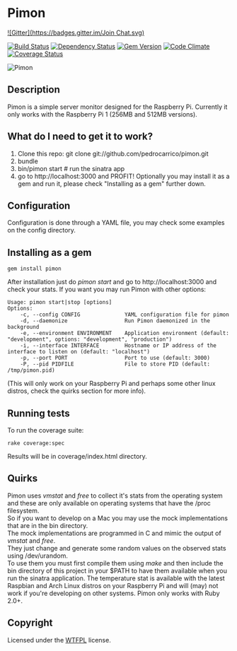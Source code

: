 # Pimon
[![Gitter](https://badges.gitter.im/Join Chat.svg)](https://gitter.im/pedrocarrico/pimon?utm_source=badge&utm_medium=badge&utm_campaign=pr-badge&utm_content=badge)

[![Build Status](https://secure.travis-ci.org/pedrocarrico/pimon.png)](http://travis-ci.org/pedrocarrico/pimon) [![Dependency Status](https://gemnasium.com/pedrocarrico/pimon.png?travis)](https://gemnasium.com/pedrocarrico/pimon) [![Gem Version](https://badge.fury.io/rb/pimon.png)](http://badge.fury.io/rb/pimon) [![Code Climate](https://codeclimate.com/github/pedrocarrico/pimon.png)](https://codeclimate.com/github/pedrocarrico/pimon) [![Coverage Status](https://coveralls.io/repos/pedrocarrico/pimon/badge.png?branch=master)](https://coveralls.io/r/pedrocarrico/pimon)

![Pimon](http://pedrocarrico.net/pimonv2.png "Pimon")

## Description
Pimon is a simple server monitor designed for the Raspberry Pi.
Currently it only works with the Raspberry Pi 1 (256MB and 512MB versions).

## What do I need to get it to work?
1. Clone this repo: git clone git://github.com/pedrocarrico/pimon.git
2. bundle
3. bin/pimon start # run the sinatra app
4. go to http://localhost:3000 and PROFIT!
Optionally you may install it as a gem and run it, please check "Installing as a gem" further down.

## Configuration
Configuration is done through a YAML file, you may check some examples on the config directory.

## Installing as a gem
```
gem install pimon
```
After installation just do _pimon start_ and go to http://localhost:3000 and check your stats.
If you want you may run Pimon with other options:
```
Usage: pimon start|stop [options]
Options:
    -c, --config CONFIG              YAML configuration file for pimon
    -d, --daemonize                  Run Pimon daemonized in the background
    -e, --environment ENVIRONMENT    Application environment (default: "development", options: "development", "production")
    -i, --interface INTERFACE        Hostname or IP address of the interface to listen on (default: "localhost")
    -p, --port PORT                  Port to use (default: 3000)
    -P, --pid PIDFILE                File to store PID (default: /tmp/pimon.pid)
```
(This will only work on your Raspberry Pi and perhaps some other linux distros, check the quirks section for more info).

## Running tests
To run the coverage suite:
```
rake coverage:spec
```
Results will be in coverage/index.html directory.

## Quirks
Pimon uses _vmstat_ and _free_ to collect it's stats from the operating system and these are only
available on operating systems that have the /proc filesystem.  
So if you want to develop on a Mac you may use the mock implementations that are in the bin directory.  
The mock implementations are programmed in C and mimic the output of _vmstat_ and _free_.  
They just change and generate some random values on the observed stats using /dev/urandom.  
To use them you must first compile them using _make_ and then include the bin directory of this project
in your $PATH to have them available when you run the sinatra application.
The temperature stat is available with the latest Raspbian and Arch Linux distros on your Raspberry Pi and will
(may) not work if you're developing on other systems.
Pimon only works with Ruby 2.0+.

## Copyright
Licensed under the [WTFPL](http://en.wikipedia.org/wiki/WTFPL "Do What The Fuck You Want To Public License") license.
